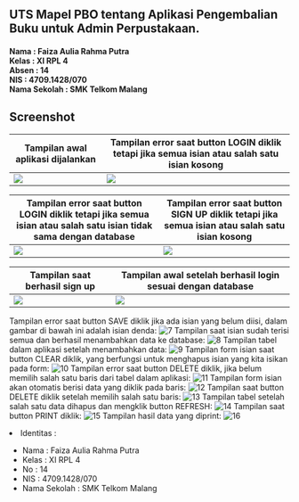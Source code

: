 ## UTS Mapel PBO tentang Aplikasi Pengembalian Buku untuk Admin Perpustakaan.
#### Nama : Faiza Aulia Rahma Putra<br>Kelas : XI RPL 4<br>Absen : 14<br>NIS : 4709.1428/070<br>Nama Sekolah : SMK Telkom Malang

## Screenshot
Tampilan awal aplikasi dijalankan | Tampilan error saat button LOGIN diklik tetapi jika semua isian atau salah satu isian kosong
------------ | -------------
<img src="https://cloud.githubusercontent.com/assets/21327758/24032167/20195424-0b19-11e7-94d9-4f7007b56c99.PNG"/> | <img src="https://cloud.githubusercontent.com/assets/21327758/24032259/a18fa198-0b19-11e7-99ca-35a78a740e20.PNG"/>

Tampilan error saat button LOGIN diklik tetapi jika semua isian atau salah satu isian tidak sama dengan database | Tampilan error saat button SIGN UP diklik tetapi jika semua isian atau salah satu isian kosong
------------ | -------------
<img src="https://cloud.githubusercontent.com/assets/21327758/24032325/f7e1c184-0b19-11e7-8edd-1b4313addd6d.PNG"/> | <img src="https://cloud.githubusercontent.com/assets/21327758/24032335/0b579748-0b1a-11e7-8d13-41f196fbcfb5.PNG"/>

Tampilan saat berhasil sign up | Tampilan awal setelah berhasil login sesuai dengan database
------------ | -------------
<img src="https://cloud.githubusercontent.com/assets/21327758/24032349/1ea3b746-0b1a-11e7-834b-1e955c31b71b.PNG"/> | <img src="https://cloud.githubusercontent.com/assets/21327758/24032363/332eb576-0b1a-11e7-9b5b-eb6ea00c72ea.PNG"/>
Tampilan error saat button SAVE diklik jika ada isian yang belum diisi, dalam gambar di bawah ini adalah isian denda:
![7](https://cloud.githubusercontent.com/assets/21327758/24032382/49fe7b10-0b1a-11e7-979b-242dc04b0ba1.PNG)
Tampilan saat isian sudah terisi semua dan berhasil menambahkan data ke database:
![8](https://cloud.githubusercontent.com/assets/21327758/24032409/69adb0d4-0b1a-11e7-841d-cb418733ab7f.PNG)
Tampilan tabel dalam aplikasi setelah menambahkan data:
![9](https://cloud.githubusercontent.com/assets/21327758/24033643/7f44dc0a-0b20-11e7-8f40-cbd8d4240544.PNG)
Tampilan form isian saat button CLEAR diklik, yang berfungsi untuk menghapus isian yang kita isikan pada form:
![10](https://cloud.githubusercontent.com/assets/21327758/24033661/95cb7326-0b20-11e7-812f-4e45af4c2eca.PNG)
Tampilan error saat button DELETE diklik, jika belum memilih salah satu baris dari tabel dalam aplikasi:
![11](https://cloud.githubusercontent.com/assets/21327758/24033687/b5b04626-0b20-11e7-838f-5a77d1b106a9.PNG)
Tampilan form isian akan otomatis berisi data yang diklik pada baris:
![12](https://cloud.githubusercontent.com/assets/21327758/24033712/cf9bfb84-0b20-11e7-8e6c-70545ee712c0.PNG)
Tampilan saat button DELETE diklik setelah memilih salah satu baris:
![13](https://cloud.githubusercontent.com/assets/21327758/24034089/75b13d1c-0b22-11e7-96e3-0d2f93d990eb.PNG)
Tampilan tabel setelah salah satu data dihapus dan mengklik button REFRESH:
![14](https://cloud.githubusercontent.com/assets/21327758/24034111/93b343a0-0b22-11e7-9d7f-2c142ba17fcf.PNG)
Tampilan saat button PRINT diklik:
![15](https://cloud.githubusercontent.com/assets/21327758/24034139/b1923dd6-0b22-11e7-897c-1d8d56671202.PNG)
Tampilan hasil data yang diprint:
![16](https://cloud.githubusercontent.com/assets/21327758/24034155/c1e8c588-0b22-11e7-9943-ec8f32e0add2.PNG)

<li> Identitas : </li>
<ul>
<li> Nama : Faiza Aulia Rahma Putra </li>
<li> Kelas : XI RPL 4 </li>
<li> No : 14 </li>
<li> NIS : 4709.1428/070 </li>
<li> Nama Sekolah : SMK Telkom Malang </li>
</ul>
